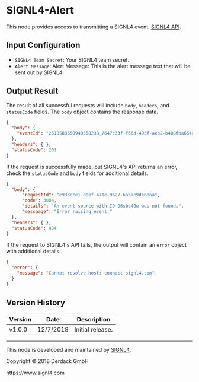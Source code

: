 # SIGNL4-Alert
This node provides access to transmitting a SIGNL4 event. [SIGNL4 API](https://www.signl4.com/developers/api).

## Input Configuration
* `SIGNL4 Team Secret`: Your SIGNL4 team secret.
* `Alert Message`: Alert Message: This is the alert message text that will be sent out by SIGNL4.

## Output Result
The result of all successful requests will include `body`, `headers`, and `statusCode` fields. The `body` object contains the response data.

```json
{
  "body": {
    "eventId": "2518583650940558238_7647c33f-f66d-495f-aeb2-b408fba66404"
  },
  "headers": { },
  "statusCode": 201
}
```

If the request is successfully made, but SIGNL4's API returns an error, check the `statusCode` and `body` fields for additional details.

```json
{
  "body": {
      "requestId": "e933ece1-d0ef-471e-9627-6a5ae9de606a",
      "code": 3004,
      "details": "An event source with ID 96sbq49u was not found.",
      "messaage": "Error raising event."
  },
  "headers": { },
  "statusCode": 404
}
```

If the request to SIGNL4's API fails, the output will contain an `error` object with additional details.

```json
{
  "error": {
    "message": "Cannot resolve host: connect.signl4.com",
  }
} 
```

## Version History

| Version | Date | Description |
| ------- | -------- | ---------------- |
| v1.0.0  | 12/7/2018 | Initial release. |

---

This node is developed and maintained by [SIGNL4](https://www.signl4.com).

Copyright © 2018 Derdack GmbH

https://www.signl4.com

